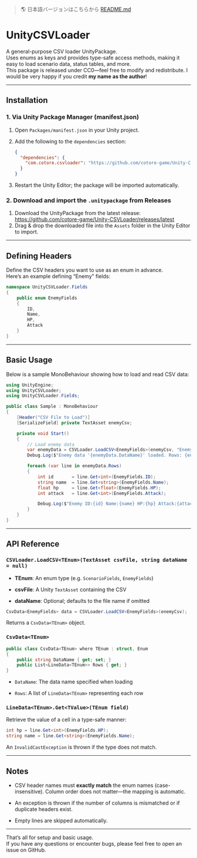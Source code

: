 > :earth_americas: 日本語バージョンはこちらから [README.md](./README.md)

# UnityCSVLoader

A general-purpose CSV loader UnityPackage.  
Uses enums as keys and provides type-safe access methods, making it easy to load scenario data, status tables, and more.  
This package is released under CC0—feel free to modify and redistribute. I would be very happy if you credit **my name as the author**!

---

## Installation

### 1. Via Unity Package Manager (manifest.json)

1. Open `Packages/manifest.json` in your Unity project.  
2. Add the following to the `dependencies` section:

    ```json
    {
      "dependencies": {
        "com.cotore.csvloader": "https://github.com/cotore-game/Unity-CSVLoader.git#v0.0.1"
      }
    }
    ```

3. Restart the Unity Editor; the package will be imported automatically.

### 2. Download and import the `.unitypackage` from Releases

1. Download the UnityPackage from the latest release:  
   https://github.com/cotore-game/Unity-CSVLoader/releases/latest  
2. Drag & drop the downloaded file into the `Assets` folder in the Unity Editor to import.

---

## Defining Headers

Define the CSV headers you want to use as an enum in advance.  
Here’s an example defining “Enemy” fields:

```csharp
namespace UnityCSVLoader.Fields
{
    public enum EnemyFields
    {
        ID,
        Name,
        HP,
        Attack
    }
}

```

----------

## Basic Usage

Below is a sample MonoBehaviour showing how to load and read CSV data:

```csharp
using UnityEngine;
using UnityCSVLoader;
using UnityCSVLoader.Fields;

public class Sample : MonoBehaviour
{
    [Header("CSV File to Load")]
    [SerializeField] private TextAsset enemyCsv;

    private void Start()
    {
        // Load enemy data
        var enemyData = CSVLoader.LoadCSV<EnemyFields>(enemyCsv, "EnemyStats");
        Debug.Log($"Enemy data '{enemyData.DataName}' loaded. Rows: {enemyData.Rows.Count}");

        foreach (var line in enemyData.Rows)
        {
            int id       = line.Get<int>(EnemyFields.ID);
            string name  = line.Get<string>(EnemyFields.Name);
            float hp     = line.Get<float>(EnemyFields.HP);
            int attack   = line.Get<int>(EnemyFields.Attack);

            Debug.Log($"Enemy ID:{id} Name:{name} HP:{hp} Attack:{attack}");
        }
    }
}

```

----------

## API Reference

### `CSVLoader.LoadCSV<TEnum>(TextAsset csvFile, string dataName = null)`

-   **TEnum**: An enum type (e.g. `ScenarioFields`, `EnemyFields`)
    
-   **csvFile**: A Unity `TextAsset` containing the CSV
    
-   **dataName**: Optional; defaults to the file name if omitted
    

```csharp
CsvData<EnemyFields> data = CSVLoader.LoadCSV<EnemyFields>(enemyCsv);

```

Returns a `CsvData<TEnum>` object.

### `CsvData<TEnum>`

```csharp
public class CsvData<TEnum> where TEnum : struct, Enum
{
    public string DataName { get; set; }
    public List<LineData<TEnum>> Rows { get; }
}

```

-   `DataName`: The data name specified when loading
    
-   `Rows`: A list of `LineData<TEnum>` representing each row
    

### `LineData<TEnum>.Get<TValue>(TEnum field)`

Retrieve the value of a cell in a type-safe manner:

```csharp
int hp = line.Get<int>(EnemyFields.HP);
string name = line.Get<string>(EnemyFields.Name);

```

An `InvalidCastException` is thrown if the type does not match.

----------

## Notes

-   CSV header names must **exactly match** the enum names (case-insensitive). Column order does not matter—the mapping is automatic.
    
-   An exception is thrown if the number of columns is mismatched or if duplicate headers exist.
    
-   Empty lines are skipped automatically.
    

----------

That’s all for setup and basic usage.  
If you have any questions or encounter bugs, please feel free to open an issue on GitHub.